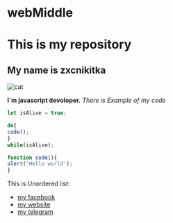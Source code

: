 # webMiddle
# This is my repository
## My name is zxcnikitka
![cat](https://encrypted-tbn0.gstatic.com/images?q=tbn:ANd9GcSqkasRblqeLpQgkx2j1vo9vtRGWVHj9EWEHg&s)

 **I`m javascript devoloper.** *There is Example of my code*
```javascript
let isAlive = true;

do{
code();
}
while(isAlive);

function code(){
alert('Hello world');
}
```
This is Unordered list:
* [my facebook]()
* [my website]()
* [my telegram]()
